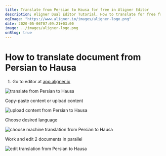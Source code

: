 ```yaml
---
title: Translate from Persian to Hausa for free in Aligner Editor
description: Aligner Dual Editor Tutorial. How to translate for free from Persian to Hausa. Aligner is multilingual document management platform. 
ogImage: "https://www.aligner.io/images/aligner-logo.png"
date: 2020-05-06T07:09:21+03:00
image: ../images/aligner-logo.png
onBlog: true
---
```


# How to translate document from Persian to Hausa

1. Go to editor at [app.aligner.io](https://app.aligner.io "Aligner App web page")

![translate from Persian to Hausa](../aligner-blank-editor.png "translate from Persian to Hausa")

Copy-paste content or upload content

![upload content from Persian to Hausa](../aligner-uploaded-document.png "upload content from Persian to Hausa")

Choose desired language

![choose machine translation from Persian to Hausa](../aligner-language-dropdown.png "choose machine translation from Persian to Hausa")

Work and edit 2 documents in parallel

![edit translation from Persian to Hausa](../aligner-double-sitded-editor.png "edit translation from Persian to Hausa")

